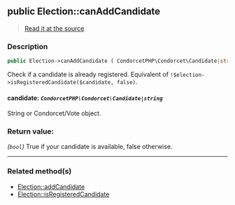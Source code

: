 ## public Election::canAddCandidate

> [Read it at the source](https://github.com/julien-boudry/Condorcet/blob/master/src/ElectionProcess/CandidatesProcess.php#L165)

### Description    

```php
public Election->canAddCandidate ( CondorcetPHP\Condorcet\Candidate|string $candidate ): bool
```

Check if a candidate is already registered. Equivalent of `!$election->isRegisteredCandidate($candidate, false)`.
    

#### **candidate:** *`CondorcetPHP\Condorcet\Candidate|string`*   
String or Condorcet/Vote object.    


### Return value:   

*(`bool`)* True if your candidate is available, false otherwise.


---------------------------------------

### Related method(s)      

* [Election::addCandidate](/Docs/ApiReferences/Election%20Class/public%20Election--addCandidate.md)    
* [Election::isRegisteredCandidate](/Docs/ApiReferences/Election%20Class/public%20Election--isRegisteredCandidate.md)    
